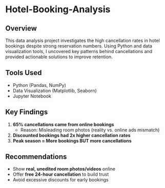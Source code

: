 # Hotel-Booking-Analysis
## Overview
This data analysis project investigates the high cancellation rates in hotel bookings despite strong reservation numbers. Using Python and data visualization tools, I uncovered key patterns behind cancellations and provided actionable solutions to improve retention.

## Tools Used  
- Python (Pandas, NumPy)  
- Data Visualization (Matplotlib, Seaborn)  
- Jupyter Notebook  

## Key Findings  
1. **65% cancellations came from online bookings**  
   - Reason: Misleading room photos (reality vs. online ads mismatch)  
2. **Discounted bookings had 2x higher cancellation rates**  
3. **Peak season = More bookings BUT more cancellations**  

##  Recommendations  
- Show **real, unedited room photos/videos** online  
- Offer **free 24-hour cancellation** to build trust  
- Avoid excessive discounts for early bookings  
